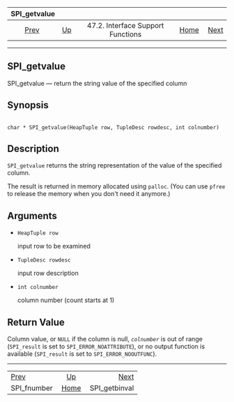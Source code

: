 

|                SPI\_getvalue                |                                                                      |                                   |                                                       |                                                 |
| :-----------------------------------------: | :------------------------------------------------------------------- | :-------------------------------: | ----------------------------------------------------: | ----------------------------------------------: |
| [Prev](spi-spi-fnumber.html "SPI_fnumber")  | [Up](spi-interface-support.html "47.2. Interface Support Functions") | 47.2. Interface Support Functions | [Home](index.html "PostgreSQL 17devel Documentation") |  [Next](spi-spi-getbinval.html "SPI_getbinval") |

***

## SPI\_getvalue

SPI\_getvalue — return the string value of the specified column

## Synopsis

```

char * SPI_getvalue(HeapTuple row, TupleDesc rowdesc, int colnumber)
```

## Description

`SPI_getvalue` returns the string representation of the value of the specified column.

The result is returned in memory allocated using `palloc`. (You can use `pfree` to release the memory when you don't need it anymore.)

## Arguments

* `HeapTuple row`

    input row to be examined

* `TupleDesc rowdesc`

    input row description

* `int colnumber`

    column number (count starts at 1)

## Return Value

Column value, or `NULL` if the column is null, *`colnumber`* is out of range (`SPI_result` is set to `SPI_ERROR_NOATTRIBUTE`), or no output function is available (`SPI_result` is set to `SPI_ERROR_NOOUTFUNC`).

***

|                                             |                                                                      |                                                 |
| :------------------------------------------ | :------------------------------------------------------------------: | ----------------------------------------------: |
| [Prev](spi-spi-fnumber.html "SPI_fnumber")  | [Up](spi-interface-support.html "47.2. Interface Support Functions") |  [Next](spi-spi-getbinval.html "SPI_getbinval") |
| SPI\_fnumber                                |         [Home](index.html "PostgreSQL 17devel Documentation")        |                                  SPI\_getbinval |
